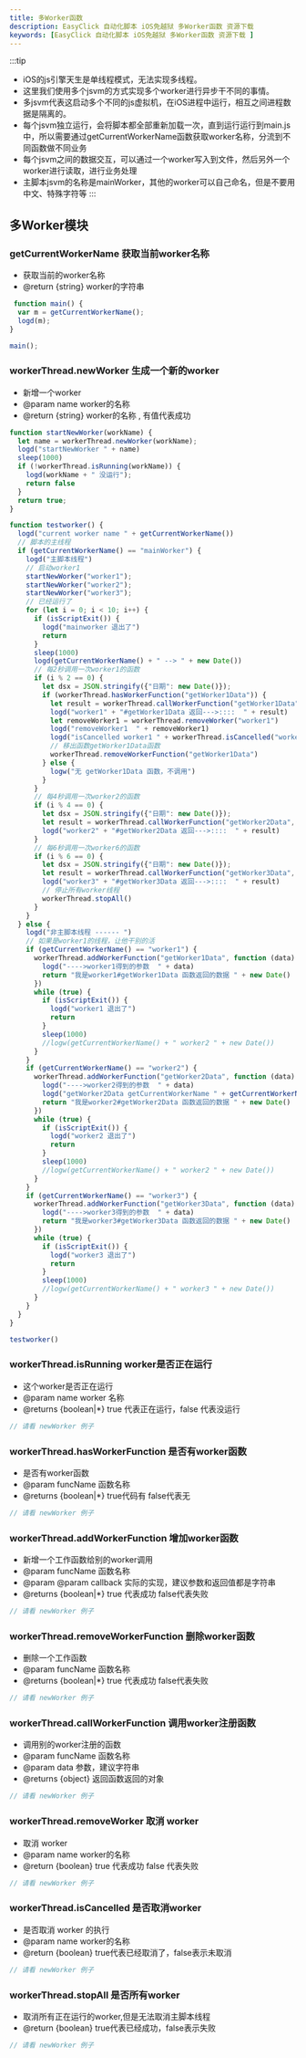 ```yaml
---
title: 多Worker函数 
description: EasyClick 自动化脚本 iOS免越狱 多Worker函数 资源下载 
keywords: [EasyClick 自动化脚本 iOS免越狱 多Worker函数 资源下载 ]
---
```


:::tip
- iOS的js引擎天生是单线程模式，无法实现多线程。
- 这里我们使用多个jsvm的方式实现多个worker进行异步干不同的事情。
- 多jsvm代表这启动多个不同的js虚拟机，在iOS进程中运行，相互之间进程数据是隔离的。
- 每个jsvm独立运行，会将脚本都全部重新加载一次，直到运行运行到main.js中，所以需要通过getCurrentWorkerName函数获取worker名称，分流到不同函数做不同业务
- 每个jsvm之间的数据交互，可以通过一个worker写入到文件，然后另外一个worker进行读取，进行业务处理
- 主脚本jsvm的名称是mainWorker，其他的worker可以自己命名，但是不要用中文、特殊字符等
:::

## 多Worker模块

### getCurrentWorkerName 获取当前worker名称

* 获取当前的worker名称
* @return {string} worker的字符串

```javascript
 function main() {
  var m = getCurrentWorkerName();
  logd(m);
}

main();
```

### workerThread.newWorker 生成一个新的worker

* 新增一个worker
* @param name worker的名称
* @return {string} worker的名称 , 有值代表成功

```javascript
function startNewWorker(workName) {
  let name = workerThread.newWorker(workName);
  logd("startNewWorker " + name)
  sleep(1000)
  if (!workerThread.isRunning(workName)) {
    logd(workName + " 没运行");
    return false
  }
  return true;
}

function testworker() {
  logd("current worker name " + getCurrentWorkerName())
  // 脚本的主线程
  if (getCurrentWorkerName() == "mainWorker") {
    logd("主脚本线程")
    // 启动worker1
    startNewWorker("worker1");
    startNewWorker("worker2");
    startNewWorker("worker3");
    // 已经运行了
    for (let i = 0; i < 10; i++) {
      if (isScriptExit()) {
        logd("mainworker 退出了")
        return
      }
      sleep(1000)
      logd(getCurrentWorkerName() + " --> " + new Date())
      // 每2秒调用一次worker1的函数
      if (i % 2 == 0) {
        let dsx = JSON.stringify({"日期": new Date()});
        if (workerThread.hasWorkerFunction("getWorker1Data")) {
          let result = workerThread.callWorkerFunction("getWorker1Data", dsx)
          logd("worker1" + "#getWorker1Data 返回--->::::  " + result)
          let removeWorker1 = workerThread.removeWorker("worker1")
          logd("removeWorker1  " + removeWorker1)
          logd("isCancelled worker1 " + workerThread.isCancelled("worker1"));
          // 移出函数getWorker1Data函数
          workerThread.removeWorkerFunction("getWorker1Data")
        } else {
          logw("无 getWorker1Data 函数，不调用")
        }
      }
      // 每4秒调用一次worker2的函数
      if (i % 4 == 0) {
        let dsx = JSON.stringify({"日期": new Date()});
        let result = workerThread.callWorkerFunction("getWorker2Data", dsx)
        logd("worker2" + "#getWorker2Data 返回--->::::  " + result)
      }
      // 每6秒调用一次worker6的函数
      if (i % 6 == 0) {
        let dsx = JSON.stringify({"日期": new Date()});
        let result = workerThread.callWorkerFunction("getWorker3Data", dsx)
        logd("worker3" + "#getWorker3Data 返回--->::::  " + result)
        // 停止所有worker线程
        workerThread.stopAll()
      }
    }
  } else {
    logd("非主脚本线程 ------ ")
    // 如果是worker1的线程，让他干别的活
    if (getCurrentWorkerName() == "worker1") {
      workerThread.addWorkerFunction("getWorker1Data", function (data) {
        logd("---->worker1得到的参数  " + data)
        return "我是worker1#getWorker1Data 函数返回的数据 " + new Date()
      })
      while (true) {
        if (isScriptExit()) {
          logd("worker1 退出了")
          return
        }
        sleep(1000)
        //logw(getCurrentWorkerName() + " worker2 " + new Date())
      }
    }
    if (getCurrentWorkerName() == "worker2") {
      workerThread.addWorkerFunction("getWorker2Data", function (data) {
        logd("---->worker2得到的参数  " + data)
        logd("getWorker2Data getCurrentWorkerName " + getCurrentWorkerName())
        return "我是worker2#getWorker2Data 函数返回的数据 " + new Date()
      })
      while (true) {
        if (isScriptExit()) {
          logd("worker2 退出了")
          return
        }
        sleep(1000)
        //logw(getCurrentWorkerName() + " worker2 " + new Date())
      }
    }
    if (getCurrentWorkerName() == "worker3") {
      workerThread.addWorkerFunction("getWorker3Data", function (data) {
        logd("---->worker3得到的参数  " + data)
        return "我是worker3#getWorker3Data 函数返回的数据 " + new Date()
      })
      while (true) {
        if (isScriptExit()) {
          logd("worker3 退出了")
          return
        }
        sleep(1000)
        //logw(getCurrentWorkerName() + " worker3 " + new Date())
      }
    }
  }
}

testworker()
```

### workerThread.isRunning worker是否正在运行
* 这个worker是否正在运行
* @param name worker 名称
* @returns {boolean|*} true 代表正在运行，false 代表没运行
```javascript
// 请看 newWorker 例子
```

### workerThread.hasWorkerFunction 是否有worker函数
* 是否有worker函数
* @param funcName 函数名称
* @returns {boolean|*} true代码有 false代表无
```javascript
// 请看 newWorker 例子
```


### workerThread.addWorkerFunction 增加worker函数
* 新增一个工作函数给别的worker调用
* @param funcName 函数名称
* @param @param callback 实际的实现，建议参数和返回值都是字符串
* @returns {boolean|*} true 代表成功 false代表失败
```javascript
// 请看 newWorker 例子
```


### workerThread.removeWorkerFunction 删除worker函数
* 删除一个工作函数
* @param funcName 函数名称
* @returns {boolean|*} true 代表成功 false代表失败
```javascript
// 请看 newWorker 例子
```


### workerThread.callWorkerFunction 调用worker注册函数
* 调用别的worker注册的函数 
* @param funcName 函数名称
* @param data 参数，建议字符串
* @returns {object} 返回函数返回的对象
```javascript
// 请看 newWorker 例子
```

### workerThread.removeWorker 取消 worker
* 取消 worker
* @param name worker的名称
* @return {boolean} true 代表成功 false 代表失败
```javascript
// 请看 newWorker 例子
```

### workerThread.isCancelled 是否取消worker
* 是否取消 worker 的执行
* @param name worker的名称
* @return {boolean}  true代表已经取消了，false表示未取消
```javascript
// 请看 newWorker 例子
```

### workerThread.stopAll 是否所有worker
* 取消所有正在运行的worker,但是无法取消主脚本线程
* @return {boolean}  true代表已经成功，false表示失败
```javascript
// 请看 newWorker 例子
```








